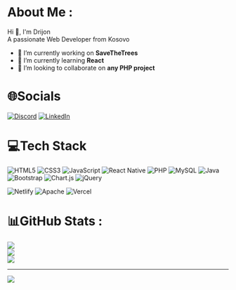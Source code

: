 # About Me :
Hi 👋, I'm Drijon\
A passionate Web Developer from Kosovo
- 🔭 I’m currently working on **SaveTheTrees**
- 🌱 I’m currently learning **React**
- 👯 I’m looking to collaborate on **any PHP project**

# 🌐Socials
[![Discord](https://img.shields.io/badge/Discord-%237289DA.svg?logo=discord&logoColor=white)](https://justpaste.it/77x10)  [![LinkedIn](https://img.shields.io/badge/LinkedIn-%230077B5.svg?logo=linkedin&logoColor=white)](https://linkedin.com/in/drijon) 

# 💻Tech Stack
![HTML5](https://img.shields.io/badge/html5-%23E34F26.svg?style=for-the-badge&logo=html5&logoColor=white) ![CSS3](https://img.shields.io/badge/css3-%231572B6.svg?style=for-the-badge&logo=css3&logoColor=white) ![JavaScript](https://img.shields.io/badge/javascript-%23323330.svg?style=for-the-badge&logo=javascript&logoColor=%23F7DF1E) ![React Native](https://img.shields.io/badge/react_native-%2320232a.svg?style=for-the-badge&logo=react&logoColor=%2361DAFB)  ![PHP](https://img.shields.io/badge/php-%23777BB4.svg?style=for-the-badge&logo=php&logoColor=white) ![MySQL](https://img.shields.io/badge/mysql-%2300f.svg?style=for-the-badge&logo=mysql&logoColor=white) ![Java](https://img.shields.io/badge/java-%23ED8B00.svg?style=for-the-badge&logo=java&logoColor=white) ![Bootstrap](https://img.shields.io/badge/bootstrap-%23563D7C.svg?style=for-the-badge&logo=bootstrap&logoColor=white) ![Chart.js](https://img.shields.io/badge/chart.js-F5788D.svg?style=for-the-badge&logo=chart.js&logoColor=white) ![jQuery](https://img.shields.io/badge/jquery-%230769AD.svg?style=for-the-badge&logo=jquery&logoColor=white) 

![Netlify](https://img.shields.io/badge/netlify-%23000000.svg?style=for-the-badge&logo=netlify&logoColor=#00C7B7) 
![Apache](https://img.shields.io/badge/apache-%23D42029.svg?style=for-the-badge&logo=apache&logoColor=white) 
![Vercel](https://img.shields.io/badge/vercel-%23000000.svg?style=for-the-badge&logo=vercel&logoColor=white)
<!--![React](https://img.shields.io/badge/react-%2320232a.svg?style=for-the-badge&logo=react&logoColor=%2361DAFB)  no worries, soon ;) -->

# 📊GitHub Stats :
![](https://github-readme-stats.vercel.app/api?username=Drijoni&theme=tokyonight&hide_border=true&include_all_commits=false&count_private=false)<br/>
![](https://github-readme-streak-stats.herokuapp.com/?user=Drijoni&theme=tokyonight&hide_border=true)<br/>
![](https://github-readme-stats.vercel.app/api/top-langs/?username=Drijoni&theme=tokyonight&hide_border=true&include_all_commits=false&count_private=false&layout=compact)

---
[![](https://visitcount.itsvg.in/api?id=Drijoni&icon=0&color=0)](https://visitcount.itsvg.in)
